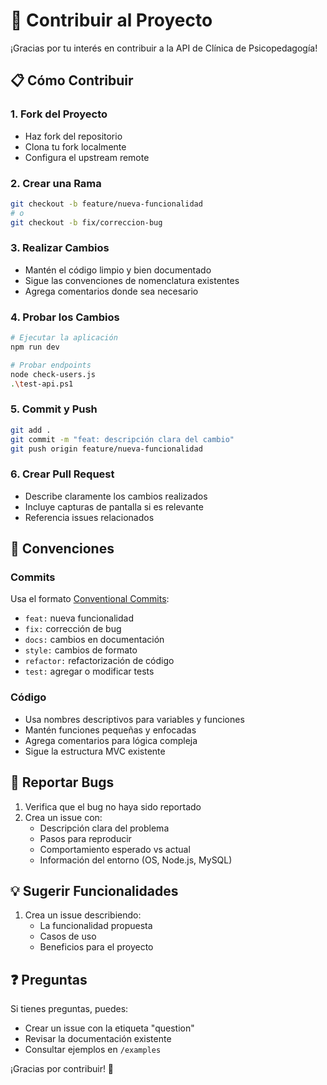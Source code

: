 # 🤝 Contribuir al Proyecto

¡Gracias por tu interés en contribuir a la API de Clínica de Psicopedagogía! 

## 📋 Cómo Contribuir

### 1. Fork del Proyecto
- Haz fork del repositorio
- Clona tu fork localmente
- Configura el upstream remote

### 2. Crear una Rama
```bash
git checkout -b feature/nueva-funcionalidad
# o
git checkout -b fix/correccion-bug
```

### 3. Realizar Cambios
- Mantén el código limpio y bien documentado
- Sigue las convenciones de nomenclatura existentes
- Agrega comentarios donde sea necesario

### 4. Probar los Cambios
```bash
# Ejecutar la aplicación
npm run dev

# Probar endpoints
node check-users.js
.\test-api.ps1
```

### 5. Commit y Push
```bash
git add .
git commit -m "feat: descripción clara del cambio"
git push origin feature/nueva-funcionalidad
```

### 6. Crear Pull Request
- Describe claramente los cambios realizados
- Incluye capturas de pantalla si es relevante
- Referencia issues relacionados

## 📝 Convenciones

### Commits
Usa el formato [Conventional Commits](https://www.conventionalcommits.org/):
- `feat:` nueva funcionalidad
- `fix:` corrección de bug
- `docs:` cambios en documentación
- `style:` cambios de formato
- `refactor:` refactorización de código
- `test:` agregar o modificar tests

### Código
- Usa nombres descriptivos para variables y funciones
- Mantén funciones pequeñas y enfocadas
- Agrega comentarios para lógica compleja
- Sigue la estructura MVC existente

## 🐛 Reportar Bugs

1. Verifica que el bug no haya sido reportado
2. Crea un issue con:
   - Descripción clara del problema
   - Pasos para reproducir
   - Comportamiento esperado vs actual
   - Información del entorno (OS, Node.js, MySQL)

## 💡 Sugerir Funcionalidades

1. Crea un issue describiendo:
   - La funcionalidad propuesta
   - Casos de uso
   - Beneficios para el proyecto

## ❓ Preguntas

Si tienes preguntas, puedes:
- Crear un issue con la etiqueta "question"
- Revisar la documentación existente
- Consultar ejemplos en `/examples`

¡Gracias por contribuir! 🎉